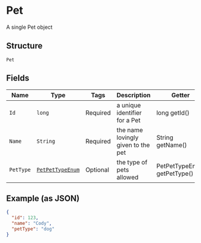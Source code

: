 
# Pet

A single Pet object

## Structure

`Pet`

## Fields

| Name | Type | Tags | Description | Getter | Setter |
|  --- | --- | --- | --- | --- | --- |
| `Id` | `long` | Required | a unique identifier for a Pet | long getId() | setId(long id) |
| `Name` | `String` | Required | the name lovingly given to the pet | String getName() | setName(String name) |
| `PetType` | [`PetPetTypeEnum`](../../doc/models/pet-pet-type-enum.md) | Optional | the type of pets allowed | PetPetTypeEnum getPetType() | setPetType(PetPetTypeEnum petType) |

## Example (as JSON)

```json
{
  "id": 123,
  "name": "Cody",
  "petType": "dog"
}
```

